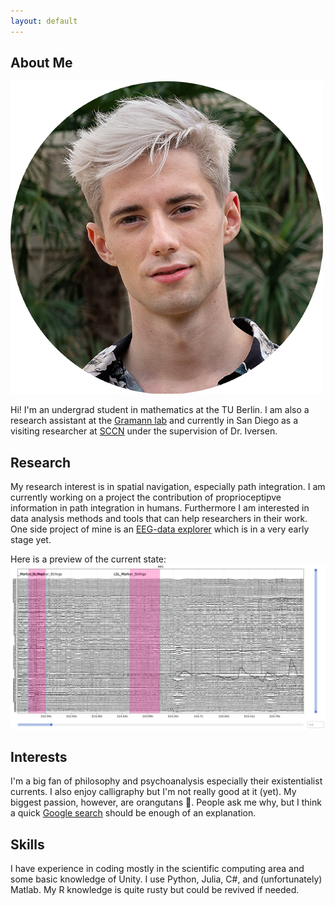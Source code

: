 ```yaml
---
layout: default
---
```


## About Me

<img class="profile-picture" src="timo.jpg">

Hi! I'm an undergrad student in mathematics at the TU Berlin. I am also a research assistant at the <a href="https://www.bpn.tu-berlin.de/menue/biopsychologie_und_neuroergonomie/parameter/en/" target="_blank">Gramann lab</a> and currently in San Diego as a visiting researcher at <a href="https://sccn.ucsd.edu/" target="_blank">SCCN</a> under the supervision of Dr. Iversen.

## Research

My research interest is in spatial navigation, especially path integration. I am currently working on a project the contribution of proprioceptipve information in path integration in humans. 
Furthermore I am interested in data analysis methods and tools that can help researchers in their work. One side project of mine is an <a href="https://github.com/timo-berg/eegraw_explorer" target="_blank">EEG-data explorer</a> which is in a very early stage yet. 

Here is a preview of the current state:
<img class="img" src="data_explorer_preview.jpg">

## Interests
I'm a big fan of philosophy and psychoanalysis especially their existentialist currents. I also enjoy calligraphy but I'm not really good at it (yet). My biggest passion, however, are orangutans 🦧. People ask me why, but I think a quick <a href="https://www.google.com/search?q=orangutan+baby&tbm=isch" target="_blank">Google search</a> should be enough of an explanation.

## Skills
I have experience in coding mostly in the scientific computing area and some basic knowledge of Unity. I use Python, Julia, C#, and (unfortunately) Matlab. My R knowledge is quite rusty but could be revived if needed.